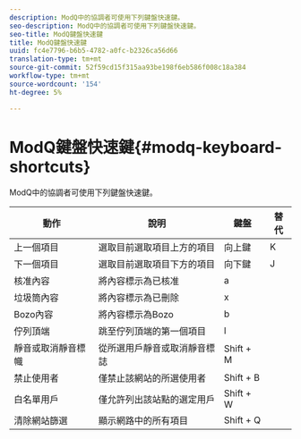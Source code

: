 ```yaml
---
description: ModQ中的協調者可使用下列鍵盤快速鍵。
seo-description: ModQ中的協調者可使用下列鍵盤快速鍵。
seo-title: ModQ鍵盤快速鍵
title: ModQ鍵盤快速鍵
uuid: fc4e7796-b6b5-4782-a0fc-b2326ca56d66
translation-type: tm+mt
source-git-commit: 52f59cd15f315aa93be198f6eb586f008c18a384
workflow-type: tm+mt
source-wordcount: '154'
ht-degree: 5%

---
```



# ModQ鍵盤快速鍵{#modq-keyboard-shortcuts}

ModQ中的協調者可使用下列鍵盤快速鍵。

| 動作 | 說明 | 鍵盤 | 替代 |
|---|---|---|---|
| 上一個項目 | 選取目前選取項目上方的項目 | 向上鍵 | K |
| 下一個項目 | 選取目前選取項目下方的項目 | 向下鍵 | J |
| 核准內容 | 將內容標示為已核准 | a |  |
| 垃圾筒內容 | 將內容標示為已刪除 | x |  |
| Bozo內容 | 將內容標示為Bozo | b |  |
| 佇列頂端 | 跳至佇列頂端的第一個項目 | l |  |
| 靜音或取消靜音標幟 | 從所選用戶靜音或取消靜音標誌 | Shift + M |  |
| 禁止使用者 | 僅禁止該網站的所選使用者 | Shift + B |  |
| 白名單用戶 | 僅允許列出該站點的選定用戶 | Shift + W |  |
| 清除網站篩選 | 顯示網路中的所有項目 | Shift + Q |  |

